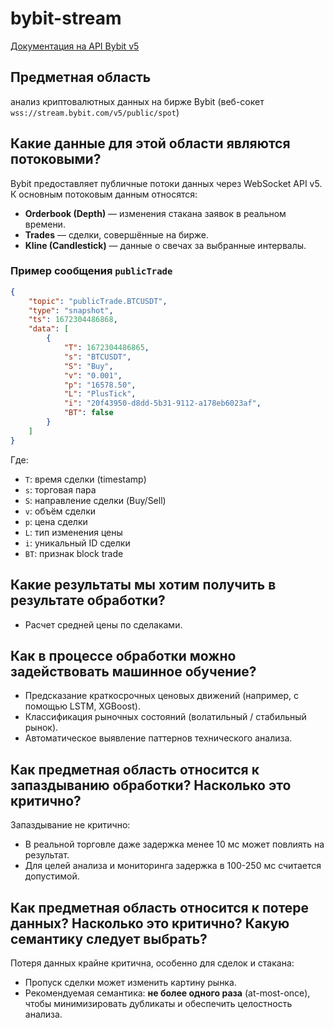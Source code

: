 # bybit-stream

[Документация на API Bybit v5](https://bybit-exchange.github.io/docs/v5/intro)

## Предметная область

анализ криптовалютных данных на бирже Bybit (веб-сокет `wss://stream.bybit.com/v5/public/spot`)

## Какие данные для этой области являются потоковыми?

Bybit предоставляет публичные потоки данных через WebSocket API v5. К основным потоковым данным относятся:

* **Orderbook (Depth)** — изменения стакана заявок в реальном времени.
* **Trades** — сделки, совершённые на бирже.
* **Kline (Candlestick)** — данные о свечах за выбранные интервалы.

### Пример сообщения `publicTrade`

```json
{
    "topic": "publicTrade.BTCUSDT",
    "type": "snapshot",
    "ts": 1672304486868,
    "data": [
        {
            "T": 1672304486865,
            "s": "BTCUSDT",
            "S": "Buy",
            "v": "0.001",
            "p": "16578.50",
            "L": "PlusTick",
            "i": "20f43950-d8dd-5b31-9112-a178eb6023af",
            "BT": false
        }
    ]
}
```
Где:
- `T`: время сделки (timestamp)
- `s`: торговая пара
- `S`: направление сделки (Buy/Sell)
- `v`: объём сделки
- `p`: цена сделки
- `L`: тип изменения цены
- `i`: уникальный ID сделки
- `BT`: признак block trade


## Какие результаты мы хотим получить в результате обработки?

* Расчет средней цены по сделаками.

## Как в процессе обработки можно задействовать машинное обучение?

* Предсказание краткосрочных ценовых движений (например, с помощью LSTM, XGBoost).
* Классификация рыночных состояний (волатильный / стабильный рынок).
* Автоматическое выявление паттернов технического анализа.

## Как предметная область относится к запаздыванию обработки? Насколько это критично?

Запаздывание не критично:

* В реальной торговле даже задержка менее 10 мс может повлиять на результат.
* Для целей анализа и мониторинга задержка в 100-250 мс считается допустимой.

## Как предметная область относится к потере данных? Насколько это критично? Какую семантику следует выбрать?

Потеря данных крайне критична, особенно для сделок и стакана:

* Пропуск сделки может изменить картину рынка.
* Рекомендуемая семантика: **не более одного раза** (at-most-once), чтобы минимизировать дубликаты и обеспечить целостность анализа.
